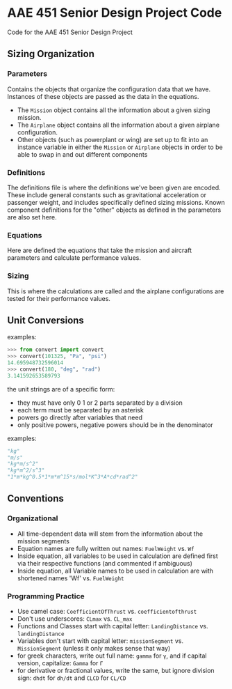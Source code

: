 # AAE 451 Senior Design Project Code
Code for the AAE 451 Senior Design Project

## Sizing Organization

### Parameters

Contains the objects that organize the configuration data that we have. Instances of these objects are passed as the data in the equations.

- The `Mission` object contains all the information about a given sizing mission.
- The `Airplane` object contains all the information about a given airplane configuration.
- Other objects (such as powerplant or wing) are set up to fit into an instance variable in either the `Mission` or `Airplane` objects in order to be able to swap in and out different components

### Definitions

The definitions file is where the definitions we've been given are encoded. These include general constants such as gravitational acceleration or passenger weight, and includes specifically defined sizing missions. Known component definitions for the "other" objects as defined in the parameters are also set here.

### Equations

Here are defined the equations that take the mission and aircraft parameters and calculate performance values.

### Sizing

This is where the calculations are called and the airplane configurations are tested for their performance values.

## Unit Conversions

examples:
```python
>>> from convert import convert
>>> convert(101325, "Pa", "psi")
14.695948732596014
>>> convert(180, "deg", "rad")
3.141592653589793
```

the unit strings are of a specific form:
- they must have only 0 1 or 2 parts separated by a division
- each term must be separated by an asterisk
- powers go directly after variables that need
- only positive powers, negative powers should be in the denominator

examples:
```python
"kg"
"m/s"
"kg*m/s^2"
"kg*m^2/s^3"
"1*m*kg^0.5*1*m*m^15*s/mol*K^3*A*cd*rad^2"
```

## Conventions

### Organizational

- All time-dependent data will stem from the information about the mission segments
- Equation names are fully written out names: `FuelWeight` vs. `Wf`
- Inside equation, all variables to be used in calculation are defined first via their respective functions (and commented if ambiguous)
- Inside equation, all Variable names to be used in calculation are with shortened names 'Wf' vs. `FuelWeight`

### Programming Practice

- Use camel case: `CoefficientOfThrust` vs. `coefficientofthrust`
- Don't use underscores: `CLmax` vs. `CL_max`
- Functions and Classes start with capital letter: `LandingDistance` vs. `landingDistance`
- Variables don't start with capital letter: `missionSegment` vs. `MissionSegment` (unless it only makes sense that way)
- for greek characters, write out full name: `gamma` for `γ`, and if capital version, capitalize: `Gamma` for `Γ`
- for derivative or fractional values, write the same, but ignore division sign: `dhdt` for `dh/dt` and `CLCD` for `CL/CD`